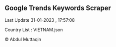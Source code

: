 

## Google Trends Keywords Scraper 
 
Last Update 31-01-2023 , 17:57:08

Country List :
VIETNAM.json



© Abdul Muttaqin 

